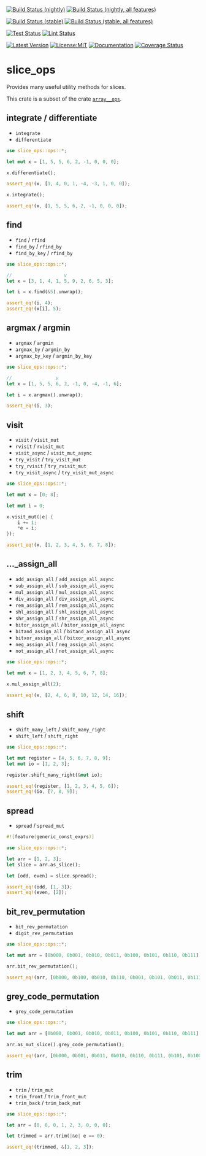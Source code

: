 [![Build Status (nightly)](https://github.com/sigurd4/slice_ops/workflows/Build-nightly/badge.svg)](https://github.com/sigurd4/slice_ops/actions/workflows/build-nightly.yml)
[![Build Status (nightly, all features)](https://github.com/sigurd4/slice_ops/workflows/Build-nightly-all-features/badge.svg)](https://github.com/sigurd4/slice_ops/actions/workflows/build-nightly-all-features.yml)

[![Build Status (stable)](https://github.com/sigurd4/slice_ops/workflows/Build-stable/badge.svg)](https://github.com/sigurd4/slice_ops/actions/workflows/build-stable.yml)
[![Build Status (stable, all features)](https://github.com/sigurd4/slice_ops/workflows/Build-stable-all-features/badge.svg)](https://github.com/sigurd4/slice_ops/actions/workflows/build-stable-all-features.yml)

[![Test Status](https://github.com/sigurd4/slice_ops/workflows/Test/badge.svg)](https://github.com/sigurd4/slice_ops/actions/workflows/test.yml)
[![Lint Status](https://github.com/sigurd4/slice_ops/workflows/Lint/badge.svg)](https://github.com/sigurd4/slice_ops/actions/workflows/lint.yml)

[![Latest Version](https://img.shields.io/crates/v/slice_ops.svg)](https://crates.io/crates/slice_ops)
[![License:MIT](https://img.shields.io/badge/License-MIT-yellow.svg)](https://opensource.org/licenses/MIT)
[![Documentation](https://img.shields.io/docsrs/slice_ops)](https://docs.rs/slice_ops)
[![Coverage Status](https://img.shields.io/codecov/c/github/sigurd4/slice_ops)](https://app.codecov.io/github/sigurd4/slice_ops)

# slice_ops

Provides many useful utility methods for slices.

This crate is a subset of the crate [`array__ops`](https://crates.io/crates/array__ops).

## integrate / differentiate

- `integrate`
- `differentiate`

```rust
use slice_ops::ops::*;

let mut x = [1, 5, 5, 6, 2, -1, 0, 0, 0];

x.differentiate();

assert_eq!(x, [1, 4, 0, 1, -4, -3, 1, 0, 0]);

x.integrate();

assert_eq!(x, [1, 5, 5, 6, 2, -1, 0, 0, 0]);
```

## find

- `find` / `rfind`
- `find_by` / `rfind_by`
- `find_by_key` / `rfind_by`

```rust
use slice_ops::ops::*;

//                   v
let x = [3, 1, 4, 1, 5, 9, 2, 6, 5, 3];

let i = x.find(&5).unwrap();

assert_eq!(i, 4);
assert_eq!(x[i], 5);
```

## argmax / argmin

- `argmax` / `argmin`
- `argmax_by` / `argmin_by`
- `argmax_by_key` / `argmin_by_key`

```rust
use slice_ops::ops::*;

//                v
let x = [1, 5, 5, 6, 2, -1, 0, -4, -1, 6];

let i = x.argmax().unwrap();

assert_eq!(i, 3);
```

## visit

- `visit` / `visit_mut`
- `rvisit` / `rvisit_mut`
- `visit_async` / `visit_mut_async`
- `try_visit` / `try_visit_mut`
- `try_rvisit` / `try_rvisit_mut`
- `try_visit_async` / `try_visit_mut_async`

```rust
use slice_ops::ops::*;

let mut x = [0; 8];

let mut i = 0;

x.visit_mut(|e| {
    i += 1;
    *e = i;
});

assert_eq!(x, [1, 2, 3, 4, 5, 6, 7, 8]);
```

## ..._assign_all

- `add_assign_all` / `add_assign_all_async`
- `sub_assign_all` / `sub_assign_all_async`
- `mul_assign_all` / `mul_assign_all_async`
- `div_assign_all` / `div_assign_all_async`
- `rem_assign_all` / `rem_assign_all_async`
- `shl_assign_all` / `shl_assign_all_async`
- `shr_assign_all` / `shr_assign_all_async`
- `bitor_assign_all` / `bitor_assign_all_async`
- `bitand_assign_all` / `bitand_assign_all_async`
- `bitxor_assign_all` / `bitxor_assign_all_async`
- `neg_assign_all` / `neg_assign_all_async`
- `not_assign_all` / `not_assign_all_async`

```rust
use slice_ops::ops::*;

let mut x = [1, 2, 3, 4, 5, 6, 7, 8];

x.mul_assign_all(2);
   
assert_eq!(x, [2, 4, 6, 8, 10, 12, 14, 16]);
```

## shift

- `shift_many_left` / `shift_many_right`
- `shift_left` / `shift_right`

```rust
use slice_ops::ops::*;

let mut register = [4, 5, 6, 7, 8, 9];
let mut io = [1, 2, 3];

register.shift_many_right(&mut io);

assert_eq!(register, [1, 2, 3, 4, 5, 6]);
assert_eq!(io, [7, 8, 9]);
```

## spread

- `spread` / `spread_mut`

```rust
#![feature(generic_const_exprs)]

use slice_ops::ops::*;

let arr = [1, 2, 3];
let slice = arr.as_slice();

let [odd, even] = slice.spread();

assert_eq!(odd, [1, 3]);
assert_eq!(even, [2]);
```

## bit_rev_permutation

- `bit_rev_permutation`
- `digit_rev_permutation`

```rust
use slice_ops::ops::*;

let mut arr = [0b000, 0b001, 0b010, 0b011, 0b100, 0b101, 0b110, 0b111];

arr.bit_rev_permutation();

assert_eq!(arr, [0b000, 0b100, 0b010, 0b110, 0b001, 0b101, 0b011, 0b111])
```

## grey_code_permutation

- `grey_code_permutation`

```rust
use slice_ops::ops::*;

let mut arr = [0b000, 0b001, 0b010, 0b011, 0b100, 0b101, 0b110, 0b111];

arr.as_mut_slice().grey_code_permutation();

assert_eq!(arr, [0b000, 0b001, 0b011, 0b010, 0b110, 0b111, 0b101, 0b100])
```

## trim

- `trim` / `trim_mut`
- `trim_front` / `trim_front_mut`
- `trim_back` / `trim_back_mut`

```rust
use slice_ops::ops::*;

let arr = [0, 0, 0, 1, 2, 3, 0, 0, 0];

let trimmed = arr.trim(|&e| e == 0);

assert_eq!(trimmed, &[1, 2, 3]);
```